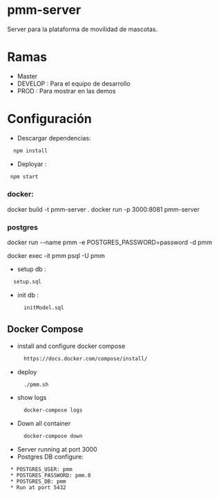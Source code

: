 # pmm-server
Server para la plataforma de movilidad de mascotas.

# Ramas
  - Master
  - DEVELOP : Para el equipo de desarrollo
  - PROD : Para mostrar en las demos
# Configuración
  - Descargar dependencias:
  ```sh
    npm install
  ```
  - Deployar :
  ```sh
   npm start
  ```
### docker:
docker build -t pmm-server .
docker run -p 3000:8081 pmm-server

### postgres
docker run --name pmm -e POSTGRES_PASSWORD=password -d pmm

docker exec -it pmm psql -U pmm

  - setup db :
  ```sh
    setup.sql
  ```
- init db :
  ```sh
    initModel.sql
  ```
## Docker Compose
- install and configure docker compose
  ```sh
    https://docs.docker.com/compose/install/
  ```
- deploy
  ```sh
    ./pmm.sh
  ```
- show logs
  ```sh
    docker-compose logs
  ```
- Down all container
  ```sh
    docker-compose down
  ```
- Server running at port 3000
- Postgres DB configure:
 ```
  * POSTGRES_USER: pmm
  * POSTGRES_PASSWORD: pmm.0
  * POSTGRES_DB: pmm
  * Run at port 5432
 ```
